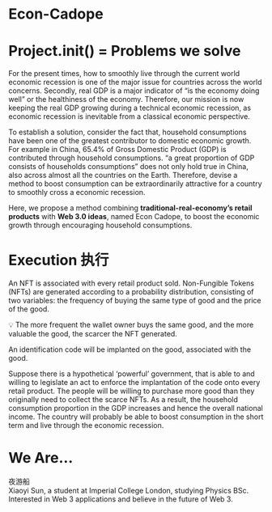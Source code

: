 # Econ-Cadope

# Project.init() = Problems we solve

For the present times, how to smoothly live through the current world economic recession is one of the major issue for countries across the world concerns. Secondly, real GDP is a major indicator of “is the economy doing well” or the healthiness of the economy. Therefore, our mission is now keeping the real GDP growing during a technical economic recession, as economic recession is inevitable from a classical economic perspective. 

To establish a solution, consider the fact that, household consumptions have been one of the greatest contributor to domestic economic growth. For example in China, 65.4% of Gross Domestic Product (GDP) is contributed through household consumptions. “a great proportion of GDP consists of households consumptions” does not only hold true in China, also across almost all the countries on the Earth. Therefore, devise a method to boost consumption can be extraordinarily attractive for a country to smoothly cross a economic recession. 

Here, we propose a method combining **traditional-real-economy’s retail products** with **Web 3.0 ideas**, named Econ Cadope, to boost the economic growth through encouraging household consumptions. 

# Execution 执行

An NFT is associated with every retail product sold. Non-Fungible Tokens (NFTs) are generated according to a probability distribution, consisting of two variables: the frequency of buying the same type of good and the price of the good. 

<aside>
💡 The more frequent the wallet owner buys the same good, and the more valuable the good, the scarcer the NFT generated.

</aside>

An identification code will be implanted on the good, associated with the good. 

Suppose there is a hypothetical ‘powerful’ government, that is able to and willing to legislate an act to enforce the implantation of the code onto every retail product. The people will be willing to purchase more good than they originally need to collect the scarce NFTs. As a result, the household consumption proportion in the GDP increases and hence the overall national income. The country will probably be able to boost consumption in the short term and live through the economic recession. 

# We Are…

<aside>
夜游船

</aside>

<aside>
Xiaoyi Sun, a student at Imperial College London, studying Physics BSc. Interested in Web 3 applications and believe in the future of Web 3. 

</aside>
